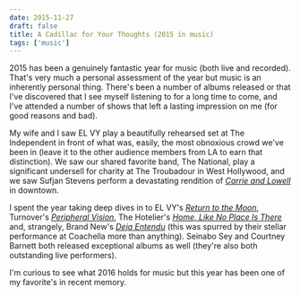 ```yaml
---
date: 2015-11-27
draft: false
title: A Cadillac for Your Thoughts (2015 in music)
tags: ['music']
---
```


2015 has been a genuinely fantastic year for music (both live and recorded). That's very much a personal assessment of the year but music is an inherently personal thing. There's been a number of albums released or that I've discovered that I see myself listening to for a long time to come, and I've attended a number of shows that left a lasting impression on me (for good reasons and bad).<!-- excerpt -->

My wife and I saw EL VY play a beautifully rehearsed set at The Independent in front of what was, easily, the most obnoxious crowd we've been in (leave it to the other audience members from LA to earn that distinction). We saw our shared favorite band, The National, play a significant undersell for charity at The Troubadour in West Hollywood, and we saw Sufjan Stevens perform a devastating rendition of _[Carrie and Lowell](https://geo.itunes.apple.com/us/album/carrie-lowell/id955572616?uo=4&app=itunes&at=11lvuD)_ in downtown.

I spent the year taking deep dives in to EL VY's _[Return to the Moon](https://geo.itunes.apple.com/us/album/return-to-the-moon/id1020818018?uo=4&app=itunes&at=11lvuD)_, Turnover's _[Peripheral Vision](https://geo.itunes.apple.com/us/album/peripheral-vision/id980825405?uo=4&app=itunes&at=11lvuD)_, The Hotelier's _[Home, Like No Place Is There](https://geo.itunes.apple.com/us/album/home-like-noplace-is-there/id818552465?uo=4&app=itunes&at=11lvuD)_ and, strangely, Brand New's _[Deja Entendu](https://geo.itunes.apple.com/us/album/deja-entendu/id325226569?uo=4&app=itunes&at=11lvuD)_ (this was spurred by their stellar performance at Coachella more than anything). Seinabo Sey and Courtney Barnett both released exceptional albums as well (they're also both outstanding live performers).

I'm curious to see what 2016 holds for music but this year has been one of my favorite's in recent memory.
